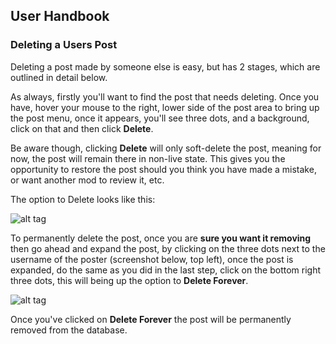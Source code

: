 ## User Handbook

### Deleting a Users Post

Deleting a post made by someone else is easy, but has 2 stages, which are outlined in detail below.

As always, firstly you'll want to find the post that needs deleting. Once you have, hover your mouse to the right, lower side of the post area  to bring up the post menu, once it appears, you'll see three dots, and a background, click on that and then click **Delete**.

Be aware though, clicking **Delete** will only soft-delete the post, meaning for now, the post will remain there in non-live state. This gives you the opportunity to restore the post should you think you have made a mistake, or want another mod to review it, etc.

The option to Delete looks like this:

![alt tag](https://camo.githubusercontent.com/169b2749ce69efc1e7b322b2e90276924de98a50/687474703a2f2f692e696d6775722e636f6d2f52666c6c5351782e676966)

To permanently delete the post, once you are **sure you want it removing** then go ahead and expand the post, by clicking on the three dots next to the username of the poster (screenshot below, top left), once the post is expanded, do the same as you did in the last step, click on the bottom right three dots, this will being up the option to **Delete Forever**.

![alt tag](https://camo.githubusercontent.com/0f74b3ce554ed0dae90d34eb27bef8c11e8b5b0c/687474703a2f2f692e696d6775722e636f6d2f783644787445522e676966)

Once you've clicked on **Delete Forever** the post will be permanently removed from the database.

